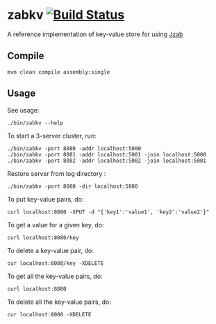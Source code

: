zabkv [![Build Status](https://travis-ci.org/zk1931/zabkv.svg?branch=master)](https://travis-ci.org/zk1931/zabkv)
=====

A reference implementation of key-value store for using [Jzab](https://github.com/zk1931/jzab)

Compile
-------

    mvn clean compile assembly:single

Usage
-----

See usage:

    ./bin/zabkv --help

To start a 3-server cluster, run:

    ./bin/zabkv -port 8080 -addr localhost:5000
    ./bin/zabkv -port 8081 -addr localhost:5001 -join localhost:5000
    ./bin/zabkv -port 8082 -addr localhost:5002 -join localhost:5001

Restore server from log directory :

    ./bin/zabkv -port 8080 -dir localhost:5000

To put key-value pairs, do:

    curl localhost:8080 -XPUT -d "{'key1':'value1', 'key2':'value2'}"

To get a value for a given key, do:

    curl localhost:8080/key

To delete a key-value pair, do:

    cur localhost:8080/key -XDELETE

To get all the key-value pairs, do:

    curl localhost:8080

To delete all the key-value pairs, do:

    cur localhost:8080 -XDELETE
